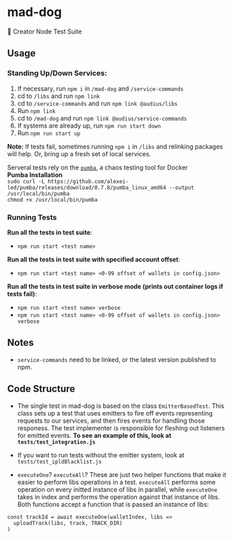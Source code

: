 # mad-dog
🐶 Creator Node Test Suite

## Usage
### Standing Up/Down Services:
1. If necessary, run `npm i` in `/mad-dog` and `/service-commands`
2. cd to `/libs` and run `npm link`
3. cd to `/service-commands` and run `npm link @audius/libs`
4. Run `npm link`
5. cd to `/mad-dog` and run `npm link @audius/service-commands`
6. If systems are already up, run `npm run start down`
7. Run `npm run start up`

**Note:** If tests fail, sometimes running `npm i` in `/libs` and relinking packages will help. Or, bring up a fresh set of local services.

Serveral tests rely on the [`pumba`](https://github.com/alexei-led/pumba), a chaos testing tool for Docker  
**Pumba Installation**  
`sudo curl -L https://github.com/alexei-led/pumba/releases/download/0.7.8/pumba_linux_amd64 --output /usr/local/bin/pumba`  
`chmod +x /usr/local/bin/pumba`


### Running Tests
**Run all the tests in test suite**: 
- `npm run start <test name>`

**Run all the tests in test suite with specified account offset**: 
- `npm run start <test name> <0-99 offset of wallets in config.json>`

**Run all the tests in test suite in verbose mode (prints out container logs if tests fail)**: 
- `npm run start <test name> verbose` 
- `npm run start <test name> <0-99 offset of wallets in config.json> verbose` 

## Notes
- `service-commands` need to be linked, or the latest version published to npm.

## Code Structure
- The single test in mad-dog is based on the class `EmitterBasedTest`. This class
sets up a test that uses emitters to fire off events representing requests to our services, and then fires events for handling those responess. The test implementer is responsible for fleshing out listeners for emitted events. **To see an example of this, look at `tests/test_integration.js`**

- If you want to run tests without the emitter system, look at `tests/test_ipldBlacklist.js`

- `executeOne`? `executeAll`? These are just two helper functions that make it easier to perform libs operations in a test. `executeAll` performs some operation on every initted instance of libs in parallel, while `executeOne` takes in index and performs the operation against that instance of libs. Both functions accept a function that is passed an instance of libs:
```
const trackId = await executeOne(walletIndex, libs =>
  uploadTrack(libs, track, TRACK_DIR)
)
```
